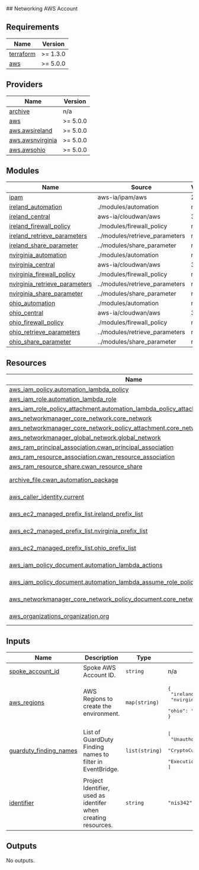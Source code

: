 <!-- BEGIN_TF_DOCS -->
## Networking AWS Account

## Requirements

| Name | Version |
|------|---------|
| <a name="requirement_terraform"></a> [terraform](#requirement\_terraform) | >= 1.3.0 |
| <a name="requirement_aws"></a> [aws](#requirement\_aws) | >= 5.0.0 |

## Providers

| Name | Version |
|------|---------|
| <a name="provider_archive"></a> [archive](#provider\_archive) | n/a |
| <a name="provider_aws"></a> [aws](#provider\_aws) | >= 5.0.0 |
| <a name="provider_aws.awsireland"></a> [aws.awsireland](#provider\_aws.awsireland) | >= 5.0.0 |
| <a name="provider_aws.awsnvirginia"></a> [aws.awsnvirginia](#provider\_aws.awsnvirginia) | >= 5.0.0 |
| <a name="provider_aws.awsohio"></a> [aws.awsohio](#provider\_aws.awsohio) | >= 5.0.0 |

## Modules

| Name | Source | Version |
|------|--------|---------|
| <a name="module_ipam"></a> [ipam](#module\_ipam) | aws-ia/ipam/aws | 2.0.0 |
| <a name="module_ireland_automation"></a> [ireland\_automation](#module\_ireland\_automation) | ./modules/automation | n/a |
| <a name="module_ireland_central"></a> [ireland\_central](#module\_ireland\_central) | aws-ia/cloudwan/aws | 3.2.0 |
| <a name="module_ireland_firewall_policy"></a> [ireland\_firewall\_policy](#module\_ireland\_firewall\_policy) | ./modules/firewall_policy | n/a |
| <a name="module_ireland_retrieve_parameters"></a> [ireland\_retrieve\_parameters](#module\_ireland\_retrieve\_parameters) | ../modules/retrieve_parameters | n/a |
| <a name="module_ireland_share_parameter"></a> [ireland\_share\_parameter](#module\_ireland\_share\_parameter) | ../modules/share_parameter | n/a |
| <a name="module_nvirginia_automation"></a> [nvirginia\_automation](#module\_nvirginia\_automation) | ./modules/automation | n/a |
| <a name="module_nvirginia_central"></a> [nvirginia\_central](#module\_nvirginia\_central) | aws-ia/cloudwan/aws | 3.2.0 |
| <a name="module_nvirginia_firewall_policy"></a> [nvirginia\_firewall\_policy](#module\_nvirginia\_firewall\_policy) | ./modules/firewall_policy | n/a |
| <a name="module_nvirginia_retrieve_parameters"></a> [nvirginia\_retrieve\_parameters](#module\_nvirginia\_retrieve\_parameters) | ../modules/retrieve_parameters | n/a |
| <a name="module_nvirginia_share_parameter"></a> [nvirginia\_share\_parameter](#module\_nvirginia\_share\_parameter) | ../modules/share_parameter | n/a |
| <a name="module_ohio_automation"></a> [ohio\_automation](#module\_ohio\_automation) | ./modules/automation | n/a |
| <a name="module_ohio_central"></a> [ohio\_central](#module\_ohio\_central) | aws-ia/cloudwan/aws | 3.2.0 |
| <a name="module_ohio_firewall_policy"></a> [ohio\_firewall\_policy](#module\_ohio\_firewall\_policy) | ./modules/firewall_policy | n/a |
| <a name="module_ohio_retrieve_parameters"></a> [ohio\_retrieve\_parameters](#module\_ohio\_retrieve\_parameters) | ../modules/retrieve_parameters | n/a |
| <a name="module_ohio_share_parameter"></a> [ohio\_share\_parameter](#module\_ohio\_share\_parameter) | ../modules/share_parameter | n/a |

## Resources

| Name | Type |
|------|------|
| [aws_iam_policy.automation_lambda_policy](https://registry.terraform.io/providers/hashicorp/aws/latest/docs/resources/iam_policy) | resource |
| [aws_iam_role.automation_lambda_role](https://registry.terraform.io/providers/hashicorp/aws/latest/docs/resources/iam_role) | resource |
| [aws_iam_role_policy_attachment.automation_lambda_policy_attachment](https://registry.terraform.io/providers/hashicorp/aws/latest/docs/resources/iam_role_policy_attachment) | resource |
| [aws_networkmanager_core_network.core_network](https://registry.terraform.io/providers/hashicorp/aws/latest/docs/resources/networkmanager_core_network) | resource |
| [aws_networkmanager_core_network_policy_attachment.core_network_policy_attachment](https://registry.terraform.io/providers/hashicorp/aws/latest/docs/resources/networkmanager_core_network_policy_attachment) | resource |
| [aws_networkmanager_global_network.global_network](https://registry.terraform.io/providers/hashicorp/aws/latest/docs/resources/networkmanager_global_network) | resource |
| [aws_ram_principal_association.cwan_principal_association](https://registry.terraform.io/providers/hashicorp/aws/latest/docs/resources/ram_principal_association) | resource |
| [aws_ram_resource_association.cwan_resource_association](https://registry.terraform.io/providers/hashicorp/aws/latest/docs/resources/ram_resource_association) | resource |
| [aws_ram_resource_share.cwan_resource_share](https://registry.terraform.io/providers/hashicorp/aws/latest/docs/resources/ram_resource_share) | resource |
| [archive_file.cwan_automation_package](https://registry.terraform.io/providers/hashicorp/archive/latest/docs/data-sources/file) | data source |
| [aws_caller_identity.current](https://registry.terraform.io/providers/hashicorp/aws/latest/docs/data-sources/caller_identity) | data source |
| [aws_ec2_managed_prefix_list.ireland_prefix_list](https://registry.terraform.io/providers/hashicorp/aws/latest/docs/data-sources/ec2_managed_prefix_list) | data source |
| [aws_ec2_managed_prefix_list.nvirginia_prefix_list](https://registry.terraform.io/providers/hashicorp/aws/latest/docs/data-sources/ec2_managed_prefix_list) | data source |
| [aws_ec2_managed_prefix_list.ohio_prefix_list](https://registry.terraform.io/providers/hashicorp/aws/latest/docs/data-sources/ec2_managed_prefix_list) | data source |
| [aws_iam_policy_document.automation_lambda_actions](https://registry.terraform.io/providers/hashicorp/aws/latest/docs/data-sources/iam_policy_document) | data source |
| [aws_iam_policy_document.automation_lambda_assume_role_policy](https://registry.terraform.io/providers/hashicorp/aws/latest/docs/data-sources/iam_policy_document) | data source |
| [aws_networkmanager_core_network_policy_document.core_network_policy](https://registry.terraform.io/providers/hashicorp/aws/latest/docs/data-sources/networkmanager_core_network_policy_document) | data source |
| [aws_organizations_organization.org](https://registry.terraform.io/providers/hashicorp/aws/latest/docs/data-sources/organizations_organization) | data source |

## Inputs

| Name | Description | Type | Default | Required |
|------|-------------|------|---------|:--------:|
| <a name="input_spoke_account_id"></a> [spoke\_account\_id](#input\_spoke\_account\_id) | Spoke AWS Account ID. | `string` | n/a | yes |
| <a name="input_aws_regions"></a> [aws\_regions](#input\_aws\_regions) | AWS Regions to create the environment. | `map(string)` | <pre>{<br>  "ireland": "eu-west-1",<br>  "nvirginia": "us-east-1",<br>  "ohio": "us-east-2"<br>}</pre> | no |
| <a name="input_guarduty_finding_names"></a> [guarduty\_finding\_names](#input\_guarduty\_finding\_names) | List of GuardDuty Finding names to filter in EventBridge. | `list(string)` | <pre>[<br>  "UnauthorizedAccess:EC2/MaliciousIPCaller.Custom",<br>  "CryptoCurrency:EC2/BitcoinTool.B!DNS",<br>  "Execution:Runtime/SuspiciousTool"<br>]</pre> | no |
| <a name="input_identifier"></a> [identifier](#input\_identifier) | Project Identifier, used as identifer when creating resources. | `string` | `"nis342"` | no |

## Outputs

No outputs.
<!-- END_TF_DOCS -->